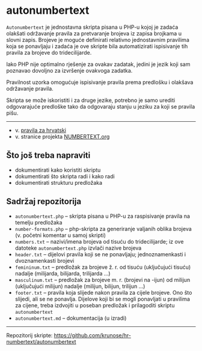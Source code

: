 # autonumbertext

`Autonumbertext` je jednostavna skripta pisana u PHP-u kojoj je zadaća olakšati održavanje pravila za pretvaranje brojeva iz zapisa brojkama u slovni zapis. Brojeve je moguće definirati relativno jednostavnim pravilima koja se ponavljaju i zadaća je ove skripte bila automatizirati ispisivanje tih pravila za brojeve do tridecilijarde.

Iako PHP nije optimalno rješenje za ovakav zadatak, jedini je jezik koji sam poznavao dovoljno za izvršenje ovakvoga zadatka.

Pravilnost uzorka omogućuje ispisivanje pravila prema predlošku i olakšava održavanje pravila.

Skripta se može iskoristiti i za druge jezike, potrebno je samo urediti odgovarajuće predloške tako da odgovaraju stanju u jeziku za koji se pravila pišu.

---

- v. [pravila za hrvatski](https://github.com/krunose/hr-numbertext/blob/master/README.md)
- v. stranice projekta [NUMBERTEXT.org](http://numbertext.org/)

## Što još treba napraviti

- dokumentirati kako koristiti skriptu
- dokumentirati što skripta radi i kako radi
- dokumentirati strukturu predložaka

## Sadržaj repozitorija

- `autonumbertext.php` – skripta pisana u PHP-u za raspisivanje pravila na temelju predložaka
- `number-formats.php` – php-skripta za generiranje valjanih oblika brojeva (v. početni komentar u samoj skripti)
- `numbers.txt` – nazivi/imena brojeva od tisuću do tridecilijarde; iz ove datoteke `autonumbertext.php` izvlači nazive brojeva
- `header.txt` – dijelovi pravila koji se ne ponavljaju; jednoznamenkasti i dvoznamenkasti brojevi
- `femininum.txt` – predložak za brojeve ž. r. od tisuću (uključujući tisuću) nadalje (milijarda, bilijarda, trilijarda ...)
- `masculinum.txt` – predložak za brojeve m. r. (brojevi na -ijun) od milijun (uključujući milijun) nadalje (milijun, bilijun, trilijun ...)
- `footer.txt` – pravila koja slijede nakon pravila za cijele brojeve. Ono što slijedi, ali se ne ponavlja. Dijelove koji bi se mogli ponavljati u pravilima za cijene, treba izdvojiti u poseban predložak i prilagoditi skriptu `autonumbertext`
- `autonumbertext.md` – dokumentacija (u izradi)

---
Repozitorij skripte: https://github.com/krunose/hr-numbertext/autonumbertext
